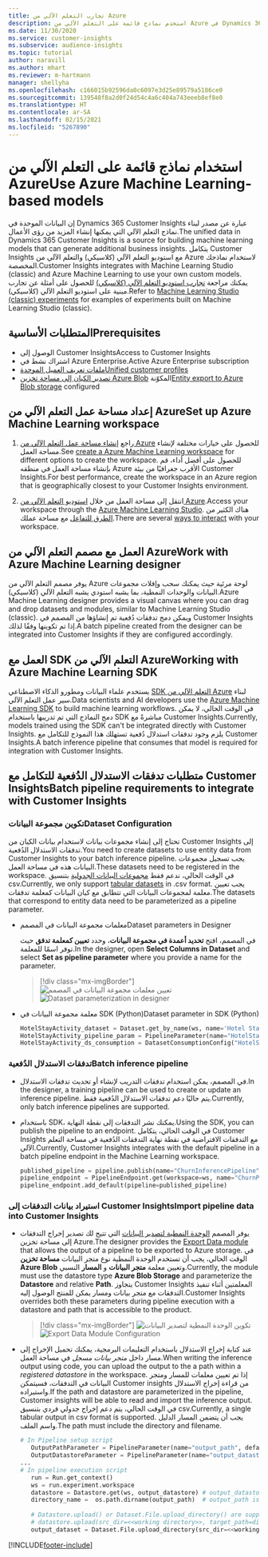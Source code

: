 ```yaml
---
title: تجارب التعلم الآلي من Azure
description: استخدم نماذج قائمة على التعلم الآلي من Azure في Dynamics 365 Customer Insights.
ms.date: 11/30/2020
ms.service: customer-insights
ms.subservice: audience-insights
ms.topic: tutorial
author: naravill
ms.author: mhart
ms.reviewer: m-hartmann
manager: shellyha
ms.openlocfilehash: c166015b92596da0c6097e3d25e89579a5186ce0
ms.sourcegitcommit: 139548f8a2d0f24d54c4a6c404a743eeeb8ef8e0
ms.translationtype: HT
ms.contentlocale: ar-SA
ms.lasthandoff: 02/15/2021
ms.locfileid: "5267890"
---
```

# <a name="use-azure-machine-learning-based-models"></a><span data-ttu-id="2a627-103">استخدام نماذج قائمة على التعلم الآلي من Azure</span><span class="sxs-lookup"><span data-stu-id="2a627-103">Use Azure Machine Learning-based models</span></span>

<span data-ttu-id="2a627-104">إن البيانات الموحدة في Dynamics 365 Customer Insights عبارة عن مصدر لبناء نماذج التعلم الآلي التي يمكنها إنشاء المزيد من رؤى الأعمال.</span><span class="sxs-lookup"><span data-stu-id="2a627-104">The unified data in Dynamics 365 Customer Insights is a source for building machine learning models that can generate additional business insights.</span></span> <span data-ttu-id="2a627-105">يتكامل Customer Insights مع استوديو التعلم الآلي (كلاسيكي) والتعلم الآلي من Azure لاستخدام نماذجك المخصصة.</span><span class="sxs-lookup"><span data-stu-id="2a627-105">Customer Insights integrates with Machine Learning Studio (classic) and Azure Machine Learning to use your own custom models.</span></span> <span data-ttu-id="2a627-106">يمكنك مراجعة [تجارب استوديو التعلم الآلي (كلاسيكي)‬](machine-learning-studio-experiments.md) للحصول على أمثلة عن تجارب مبنية على استوديو التعلم الآلي (كلاسيكي)‬.</span><span class="sxs-lookup"><span data-stu-id="2a627-106">Refer to [Machine Learning Studio (classic) experiments](machine-learning-studio-experiments.md) for examples of experiments built on Machine Learning Studio (classic).</span></span> 

## <a name="prerequisites"></a><span data-ttu-id="2a627-107">المتطلبات الأساسية</span><span class="sxs-lookup"><span data-stu-id="2a627-107">Prerequisites</span></span>

- <span data-ttu-id="2a627-108">الوصول إلى Customer Insights</span><span class="sxs-lookup"><span data-stu-id="2a627-108">Access to Customer Insights</span></span>
- <span data-ttu-id="2a627-109">اشتراك نشط في Azure Enterprise.</span><span class="sxs-lookup"><span data-stu-id="2a627-109">Active Azure Enterprise subscription</span></span>
- [<span data-ttu-id="2a627-110">ملفات تعريف العميل الموحدة</span><span class="sxs-lookup"><span data-stu-id="2a627-110">Unified customer profiles</span></span>](data-unification.md)
- <span data-ttu-id="2a627-111">[تصدير الكيان إلى مساحة تخزين Azure Blob](export-azure-blob-storage.md) المكوّنة</span><span class="sxs-lookup"><span data-stu-id="2a627-111">[Entity export to Azure Blob storage](export-azure-blob-storage.md) configured</span></span>

## <a name="set-up-azure-machine-learning-workspace"></a><span data-ttu-id="2a627-112">إعداد مساحة عمل التعلم الآلي من Azure‬</span><span class="sxs-lookup"><span data-stu-id="2a627-112">Set up Azure Machine Learning workspace</span></span>

1. <span data-ttu-id="2a627-113">راجع [إنشاء مساحة عمل التعلم الآلي من Azure](https://docs.microsoft.com/azure/machine-learning/concept-workspace#-create-a-workspace) للحصول على خيارات مختلفة لإنشاء مساحة العمل.</span><span class="sxs-lookup"><span data-stu-id="2a627-113">See [create a Azure Machine Learning workspace](https://docs.microsoft.com/azure/machine-learning/concept-workspace#-create-a-workspace) for different options to create the workspace.</span></span> <span data-ttu-id="2a627-114">للحصول على أفضل أداء، قم بإنشاء مساحة العمل في منطقه Azure الأقرب جغرافيًا من بيئة Customer Insights.</span><span class="sxs-lookup"><span data-stu-id="2a627-114">For best performance, create the workspace in an Azure region that is geographically closest to your Customer Insights environment.</span></span>

1. <span data-ttu-id="2a627-115">انتقل إلى مساحة العمل من خلال [استوديو التعلم الآلي من Azure](https://ml.azure.com/).</span><span class="sxs-lookup"><span data-stu-id="2a627-115">Access your workspace through the [Azure Machine Learning Studio](https://ml.azure.com/).</span></span> <span data-ttu-id="2a627-116">هناك الكثير من [الطرق للتفاعل](https://docs.microsoft.com/azure/machine-learning/concept-workspace#tools-for-workspace-interaction) مع مساحة عملك.</span><span class="sxs-lookup"><span data-stu-id="2a627-116">There are several [ways to interact](https://docs.microsoft.com/azure/machine-learning/concept-workspace#tools-for-workspace-interaction) with your workspace.</span></span>

## <a name="work-with-azure-machine-learning-designer"></a><span data-ttu-id="2a627-117">العمل مع مصمم التعلم الآلي من Azure</span><span class="sxs-lookup"><span data-stu-id="2a627-117">Work with Azure Machine Learning designer</span></span>

<span data-ttu-id="2a627-118">يوفر مصمم التعلم الآلي من Azure لوحة مرئية حيث يمكنك سحب وإفلات مجموعات البيانات والوحدات النمطية، بما يشبه استودي يشبه التعلم الآلي (كلاسيكي).</span><span class="sxs-lookup"><span data-stu-id="2a627-118">Azure Machine Learning designer provides a visual canvas where you can drag and drop datasets and modules, similar to Machine Learning Studio (classic).</span></span> <span data-ttu-id="2a627-119">ويمكن دمج تدفقات دُفعية تم إنشاؤها من المصمم في Customer Insights إذا تم تكوينها وفقًا لذلك.</span><span class="sxs-lookup"><span data-stu-id="2a627-119">A batch pipeline created from the designer can be integrated into Customer Insights if they are configured accordingly.</span></span> 
   
## <a name="working-with-azure-machine-learning-sdk"></a><span data-ttu-id="2a627-120">العمل مع SDK التعلم الآلي من Azure</span><span class="sxs-lookup"><span data-stu-id="2a627-120">Working with Azure Machine Learning SDK</span></span>

<span data-ttu-id="2a627-121">يستخدم علماء البيانات ومطورو الذكاء الاصطناعي [SDK‏‎ التعلم الآلي من Azure](https://docs.microsoft.com/python/api/overview/azure/ml/?view=azure-ml-py&preserve-view=true) لبناء سير عمل التعلم الآلي.</span><span class="sxs-lookup"><span data-stu-id="2a627-121">Data scientists and AI developers use the [Azure Machine Learning SDK](https://docs.microsoft.com/python/api/overview/azure/ml/?view=azure-ml-py&preserve-view=true) to build machine learning workflows.</span></span> <span data-ttu-id="2a627-122">في الوقت الحالي، لا يمكن دمج النماذج التي تم تدريبها باستخدام SDK مباشرةً مع Customer Insights.</span><span class="sxs-lookup"><span data-stu-id="2a627-122">Currently, models trained using the SDK can't be integrated directly with Customer Insights.</span></span> <span data-ttu-id="2a627-123">يلزم وجود تدفقات استدلال دُفعية تستهلك هذا النموذج للتكامل مع Customer Insights.</span><span class="sxs-lookup"><span data-stu-id="2a627-123">A batch inference pipeline that consumes that model is required for integration with Customer Insights.</span></span>

## <a name="batch-pipeline-requirements-to-integrate-with-customer-insights"></a><span data-ttu-id="2a627-124">متطلبات تدفقات الاستدلال الدُفعية للتكامل مع Customer Insights</span><span class="sxs-lookup"><span data-stu-id="2a627-124">Batch pipeline requirements to integrate with Customer Insights</span></span>

### <a name="dataset-configuration"></a><span data-ttu-id="2a627-125">تكوين مجموعة البيانات</span><span class="sxs-lookup"><span data-stu-id="2a627-125">Dataset Configuration</span></span>

<span data-ttu-id="2a627-126">تحتاج إلى إنشاء مجموعات بيانات لاستخدام بيانات الكيان من Customer Insights إلى تدفقات الاستدلال الدُفعية.</span><span class="sxs-lookup"><span data-stu-id="2a627-126">You need to create datasets to use entity data from Customer Insights to your batch inference pipeline.</span></span> <span data-ttu-id="2a627-127">يجب تسجيل مجموعات البيانات هذه في مساحة العمل.</span><span class="sxs-lookup"><span data-stu-id="2a627-127">These datasets need to be registered in the workspace.</span></span> <span data-ttu-id="2a627-128">في الوقت الحالي، ندعم فقط [مجموعات البيانات الجدولية](https://docs.microsoft.com/azure/machine-learning/how-to-create-register-datasets#tabulardataset) بتنسيق csv.</span><span class="sxs-lookup"><span data-stu-id="2a627-128">Currently, we only support [tabular datasets](https://docs.microsoft.com/azure/machine-learning/how-to-create-register-datasets#tabulardataset) in .csv format.</span></span> <span data-ttu-id="2a627-129">يجب تعيين معلمة لمجموعات البيانات التي تتطابق مع كيان البيانات كمعلمة تدفقات.</span><span class="sxs-lookup"><span data-stu-id="2a627-129">The datasets that correspond to entity data need to be parameterized as a pipeline parameter.</span></span>
   
* <span data-ttu-id="2a627-130">معلمات مجموعة البيانات في المصمم</span><span class="sxs-lookup"><span data-stu-id="2a627-130">Dataset parameters in Designer</span></span>
   
     <span data-ttu-id="2a627-131">في المصمم، افتح **تحديد أعمدة في مجموعة البيانات**، وحدد **تعيين كمعلمة تدفق** حيث توفر اسمًا للمعلمة.</span><span class="sxs-lookup"><span data-stu-id="2a627-131">In the designer, open **Select Columns in Dataset** and select **Set as pipeline parameter** where you provide a name for the parameter.</span></span>

     > [!div class="mx-imgBorder"]
     > <span data-ttu-id="2a627-132">![تعيين معلمات مجموعة البيانات في المصمم](media/intelligence-designer-dataset-parameters.png "تعيين معلمات مجموعة البيانات في المصمم")</span><span class="sxs-lookup"><span data-stu-id="2a627-132">![Dataset parameterization in designer](media/intelligence-designer-dataset-parameters.png "Dataset parameterization in designer")</span></span>
   
* <span data-ttu-id="2a627-133">معلمة مجموعة البيانات في SDK‏ (Python)</span><span class="sxs-lookup"><span data-stu-id="2a627-133">Dataset parameter in SDK (Python)</span></span>
   
   ```python
   HotelStayActivity_dataset = Dataset.get_by_name(ws, name='Hotel Stay Activity Data')
   HotelStayActivity_pipeline_param = PipelineParameter(name="HotelStayActivity_pipeline_param", default_value=HotelStayActivity_dataset)
   HotelStayActivity_ds_consumption = DatasetConsumptionConfig("HotelStayActivity_dataset", HotelStayActivity_pipeline_param)
   ```

### <a name="batch-inference-pipeline"></a><span data-ttu-id="2a627-134">تدفقات الاستدلال الدُفعية</span><span class="sxs-lookup"><span data-stu-id="2a627-134">Batch inference pipeline</span></span>
  
* <span data-ttu-id="2a627-135">في المصمم، يمكن استخدام تدفقات التدريب لإنشاء أو تحديث تدفقات الاستدلال.</span><span class="sxs-lookup"><span data-stu-id="2a627-135">In the designer, a training pipeline can be used to create or update an inference pipeline.</span></span> <span data-ttu-id="2a627-136">يتم حاليًا دعم تدفقات الاستدلال الدُفعية فقط.</span><span class="sxs-lookup"><span data-stu-id="2a627-136">Currently, only batch inference pipelines are supported.</span></span>

* <span data-ttu-id="2a627-137">باستخدام SDK، يمكنك نشر التدفقات إلى نقطة النهاية.</span><span class="sxs-lookup"><span data-stu-id="2a627-137">Using the SDK, you can publish the pipeline to an endpoint.</span></span> <span data-ttu-id="2a627-138">في الوقت الحالي، يتكامل Customer Insights مع التدفقات الافتراضية في نقطة نهاية التدفقات الدُفعية في مساحة التعلم الآلي.</span><span class="sxs-lookup"><span data-stu-id="2a627-138">Currently, Customer Insights integrates with the default pipeline in a batch pipeline endpoint in the Machine Learning workspace.</span></span>
   
   ```python
   published_pipeline = pipeline.publish(name="ChurnInferencePipeline", description="Published Churn Inference pipeline")
   pipeline_endpoint = PipelineEndpoint.get(workspace=ws, name="ChurnPipelineEndpoint") 
   pipeline_endpoint.add_default(pipeline=published_pipeline)
   ```

### <a name="import-pipeline-data-into-customer-insights"></a><span data-ttu-id="2a627-139">استيراد بيانات التدفقات إلى Customer Insights</span><span class="sxs-lookup"><span data-stu-id="2a627-139">Import pipeline data into Customer Insights</span></span>

* <span data-ttu-id="2a627-140">يوفر المصمم [الوحدة النمطية لتصدير البيانات](https://docs.microsoft.com/azure/machine-learning/algorithm-module-reference/export-data) التي تتيح لك تصدير إخراج التدفقات إلى مساحة تخزين Azure.</span><span class="sxs-lookup"><span data-stu-id="2a627-140">The designer provides the [Export Data module](https://docs.microsoft.com/azure/machine-learning/algorithm-module-reference/export-data) that allows the output of a pipeline to be exported to Azure storage.</span></span> <span data-ttu-id="2a627-141">في الوقت الحالي، يجب أن تستخدم الوحدة النمطية نوع متجر البيانات **مساحة تخزين Azure Blob** وتعيين معلمة **متجر البيانات** و **المسار** النسبي.</span><span class="sxs-lookup"><span data-stu-id="2a627-141">Currently, the module must use the datastore type **Azure Blob Storage** and parameterize the **Datastore** and relative **Path**.</span></span> <span data-ttu-id="2a627-142">يتجاوز Customer Insights المعلمتين أثناء تنفيذ التدفقات مع متجر بيانات ومسار يمكن للمنتج الوصول إليه.</span><span class="sxs-lookup"><span data-stu-id="2a627-142">Customer Insights overrides both these parameters during pipeline execution with a datastore and path that is accessible to the product.</span></span>
   > [!div class="mx-imgBorder"]
   > <span data-ttu-id="2a627-143">![تكوين الوحدة النمطية لتصدير البيانات](media/intelligence-designer-importdata.png "تكوين الوحدة النمطية لتصدير البيانات")</span><span class="sxs-lookup"><span data-stu-id="2a627-143">![Export Data Module Configuration](media/intelligence-designer-importdata.png "Export Data Module Configuration")</span></span>
   
* <span data-ttu-id="2a627-144">عند كتابة إخراج الاستدلال باستخدام التعليمات البرمجية، يمكنك تحميل الإخراج إلى مسار داخل *متجر بيانات مسجل* في مساحة العمل.</span><span class="sxs-lookup"><span data-stu-id="2a627-144">When writing the inference output using code, you can upload the output to the a path within a *registered datastore* in the workspace.</span></span> <span data-ttu-id="2a627-145">إذا تم تعيين معلمات للمسار ومتجر البيانات في التدفقات، فسيتمكن Customer insights من قراءة إخراج الاستدلال واستيراده.</span><span class="sxs-lookup"><span data-stu-id="2a627-145">If the path and datastore are parameterized in the pipeline, Customer insights will be able to read and import the inference output.</span></span> <span data-ttu-id="2a627-146">في الوقت الحالي، يتم دعم إخراج جدولي فردي بتنسيق csv.</span><span class="sxs-lookup"><span data-stu-id="2a627-146">Currently, a single tabular output in csv format is supported.</span></span> <span data-ttu-id="2a627-147">يجب أن يتضمن المسار الدليل واسم الملف.</span><span class="sxs-lookup"><span data-stu-id="2a627-147">The path must include the directory and filename.</span></span>

   ```python
   # In Pipeline setup script
      OutputPathParameter = PipelineParameter(name="output_path", default_value="HotelChurnOutput/HotelChurnOutput.csv")
      OutputDatastoreParameter = PipelineParameter(name="output_datastore", default_value="workspaceblobstore")
   ...
   # In pipeline execution script
      run = Run.get_context()
      ws = run.experiment.workspace
      datastore = Datastore.get(ws, output_datastore) # output_datastore is parameterized
      directory_name =  os.path.dirname(output_path)  # output_path is parameterized.
      
      # Datastore.upload() or Dataset.File.upload_directory() are supported methods to uplaod the data
      # datastore.upload(src_dir=<<working directory>>, target_path=directory_name, overwrite=False, show_progress=True)
      output_dataset = Dataset.File.upload_directory(src_dir=<<working directory>>, target = (datastore, directory_name)) # Remove trailing "/" from directory_name
   ```


[!INCLUDE[footer-include](../includes/footer-banner.md)]